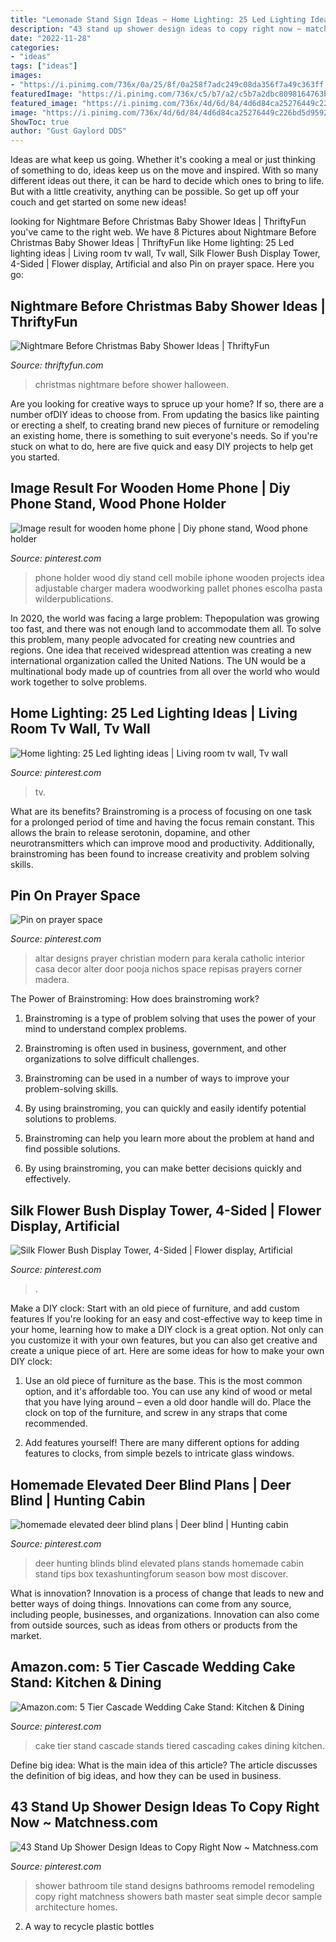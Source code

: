 ```yaml
---
title: "Lemonade Stand Sign Ideas ~ Home Lighting: 25 Led Lighting Ideas"
description: "43 stand up shower design ideas to copy right now ~ matchness.com"
date: "2022-11-28"
categories:
- "ideas"
tags: ["ideas"]
images:
- "https://i.pinimg.com/736x/0a/25/8f/0a258f7adc249c08da356f7a49c363ff.jpg"
featuredImage: "https://i.pinimg.com/736x/c5/b7/a2/c5b7a2dbc8098164763b6266871eba19.jpg"
featured_image: "https://i.pinimg.com/736x/4d/6d/84/4d6d84ca25276449c226bd5d9592e4f2.jpg"
image: "https://i.pinimg.com/736x/4d/6d/84/4d6d84ca25276449c226bd5d9592e4f2.jpg"
ShowToc: true
author: "Gust Gaylord DDS"
---
```



Ideas are what keep us going. Whether it's cooking a meal or just thinking of something to do, ideas keep us on the move and inspired. With so many different ideas out there, it can be hard to decide which ones to bring to life. But with a little creativity, anything can be possible. So get up off your couch and get started on some new ideas!

	

		
looking for Nightmare Before Christmas Baby Shower Ideas | ThriftyFun you've came to the right web. We have 8 Pictures about Nightmare Before Christmas Baby Shower Ideas | ThriftyFun like Home lighting: 25 Led lighting ideas | Living room tv wall, Tv wall, Silk Flower Bush Display Tower, 4-Sided | Flower display, Artificial and also Pin on prayer space. Here you go:
		
    
## Nightmare Before Christmas Baby Shower Ideas | ThriftyFun

<img loading=lazy src="http://img.thrfun.com/img/085/272/nightmare_before_christmas_baby_shower_6_l1.jpg" onerror="this.onerror=null;this.src='https://tse1.mm.bing.net/th?id=OIP.CozR2ldHgrJgHK5e2uv-GQHaE7&amp;pid=15.1';" alt="Nightmare Before Christmas Baby Shower Ideas | ThriftyFun">

_Source: thriftyfun.com_

>christmas nightmare before shower halloween. 

	

Are you looking for creative ways to spruce up your home? If so, there are a number ofDIY ideas to choose from. From updating the basics like painting or erecting a shelf, to creating brand new pieces of furniture or remodeling an existing home, there is something to suit everyone's needs. So if you're stuck on what to do, here are five quick and easy DIY projects to help get you started.

    
## Image Result For Wooden Home Phone | Diy Phone Stand, Wood Phone Holder

<img loading=lazy src="https://i.pinimg.com/736x/97/1d/8e/971d8e05f08e8f950fa177776c84ad7b.jpg" onerror="this.onerror=null;this.src='https://tse2.mm.bing.net/th?id=OIP.pi7b4aFHRY6RAgOsK9kWlQAAAA&amp;pid=15.1';" alt="Image result for wooden home phone | Diy phone stand, Wood phone holder">

_Source: pinterest.com_

>phone holder wood diy stand cell mobile iphone wooden projects idea adjustable charger madera woodworking pallet phones escolha pasta wilderpublications. 

	

In 2020, the world was facing a large problem: Thepopulation was growing too fast, and there was not enough land to accommodate them all. To solve this problem, many people advocated for creating new countries and regions. One idea that received widespread attention was creating a new international organization called the United Nations. The UN would be a multinational body made up of countries from all over the world who would work together to solve problems.

    
## Home Lighting: 25 Led Lighting Ideas | Living Room Tv Wall, Tv Wall

<img loading=lazy src="https://i.pinimg.com/736x/61/b5/fe/61b5fe8feccabe7cbbf69b9de0c06cc5--tv-console-design-tv-console-ideas.jpg" onerror="this.onerror=null;this.src='https://tse1.mm.bing.net/th?id=OIP.aN-dJAcQMSUuXRQ2fC7U4gHaGw&amp;pid=15.1';" alt="Home lighting: 25 Led lighting ideas | Living room tv wall, Tv wall">

_Source: pinterest.com_

>tv. 

	

What are its benefits?
Brainstroming is a process of focusing on one task for a prolonged period of time and having the focus remain constant. This allows the brain to release serotonin, dopamine, and other neurotransmitters which can improve mood and productivity. Additionally, brainstroming has been found to increase creativity and problem solving skills.

    
## Pin On Prayer Space

<img loading=lazy src="https://i.pinimg.com/736x/c5/b7/a2/c5b7a2dbc8098164763b6266871eba19.jpg" onerror="this.onerror=null;this.src='https://tse2.mm.bing.net/th?id=OIP.b09sfn89PsI-KmrTtcs4ggAAAA&amp;pid=15.1';" alt="Pin on prayer space">

_Source: pinterest.com_

>altar designs prayer christian modern para kerala catholic interior casa decor alter door pooja nichos space repisas prayers corner madera. 

	

The Power of Brainstroming: How does brainstroming work?
1. Brainstroming is a type of problem solving that uses the power of your mind to understand complex problems.
2. Brainstroming is often used in business, government, and other organizations to solve difficult challenges.

3. Brainstroming can be used in a number of ways to improve your problem-solving skills.

4. By using brainstroming, you can quickly and easily identify potential solutions to problems.

5. Brainstroming can help you learn more about the problem at hand and find possible solutions.

6. By using brainstroming, you can make better decisions quickly and effectively.

    
## Silk Flower Bush Display Tower, 4-Sided | Flower Display, Artificial

<img loading=lazy src="https://i.pinimg.com/736x/0a/25/8f/0a258f7adc249c08da356f7a49c363ff.jpg" onerror="this.onerror=null;this.src='https://tse3.mm.bing.net/th?id=OIP.FfCOIDW43DCoQxB__HzE4wAAAA&amp;pid=15.1';" alt="Silk Flower Bush Display Tower, 4-Sided | Flower display, Artificial">

_Source: pinterest.com_

>. 

	

Make a DIY clock: Start with an old piece of furniture, and add custom features
If you're looking for an easy and cost-effective way to keep time in your home, learning how to make a DIY clock is a great option. Not only can you customize it with your own features, but you can also get creative and create a unique piece of art. Here are some ideas for how to make your own DIY clock:
1. Use an old piece of furniture as the base. This is the most common option, and it's affordable too. You can use any kind of wood or metal that you have lying around – even a old door handle will do. Place the clock on top of the furniture, and screw in any straps that come recommended.

2. Add features yourself! There are many different options for adding features to clocks, from simple bezels to intricate glass windows.

    
## Homemade Elevated Deer Blind Plans | Deer Blind | Hunting Cabin

<img loading=lazy src="https://i.pinimg.com/736x/4d/6d/84/4d6d84ca25276449c226bd5d9592e4f2.jpg" onerror="this.onerror=null;this.src='https://tse4.mm.bing.net/th?id=OIP.H0HoC-ESTQA7gUSU9aYmTgAAAA&amp;pid=15.1';" alt="homemade elevated deer blind plans | Deer blind | Hunting cabin">

_Source: pinterest.com_

>deer hunting blinds blind elevated plans stands homemade cabin stand tips box texashuntingforum season bow most discover. 

	

What is innovation?
Innovation is a process of change that leads to new and better ways of doing things. Innovations can come from any source, including people, businesses, and organizations. Innovation can also come from outside sources, such as ideas from others or products from the market.

    
## Amazon.com: 5 Tier Cascade Wedding Cake Stand: Kitchen &amp; Dining

<img loading=lazy src="https://i.pinimg.com/736x/51/37/93/513793fd83b554eb57967a6a26671bcd--wedding-cake-stands-tiered-cakes.jpg" onerror="this.onerror=null;this.src='https://tse4.mm.bing.net/th?id=OIP.ZZ_kPhgETkwoDXEcBpMPlAHaLK&amp;pid=15.1';" alt="Amazon.com: 5 Tier Cascade Wedding Cake Stand: Kitchen &amp; Dining">

_Source: pinterest.com_

>cake tier stand cascade stands tiered cascading cakes dining kitchen. 

	

Define big idea: What is the main idea of this article?
The article discusses the definition of big ideas, and how they can be used in business.

    
## 43 Stand Up Shower Design Ideas To Copy Right Now ~ Matchness.com

<img loading=lazy src="https://i.pinimg.com/736x/2f/b5/a6/2fb5a68b7d84bb0e467d21f903d33516.jpg" onerror="this.onerror=null;this.src='https://tse3.mm.bing.net/th?id=OIP.4MAAR45U35hfCpaJj9oHLgHaJ3&amp;pid=15.1';" alt="43 Stand Up Shower Design Ideas to Copy Right Now ~ Matchness.com">

_Source: pinterest.com_

>shower bathroom tile stand designs bathrooms remodel remodeling copy right matchness showers bath master seat simple decor sample architecture homes. 

	

2. A way to recycle plastic bottles 

